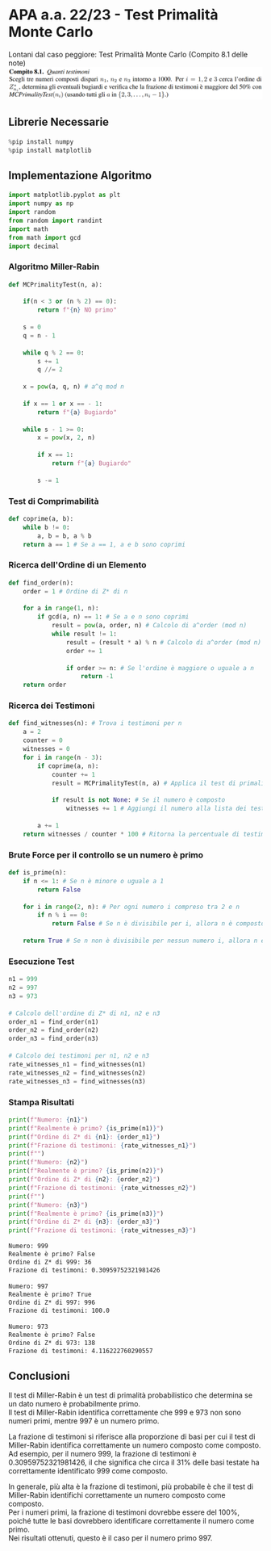 # APA a.a. 22/23 - Test Primalità Monte Carlo

Lontani dal caso peggiore: Test Primalità Monte Carlo (Compito 8.1 delle note)<br>
![alt text](8.1.png "Test Primalità Monte Carlo")

## Librerie Necessarie


```python
%pip install numpy
%pip install matplotlib
```

## Implementazione Algoritmo


```python
import matplotlib.pyplot as plt
import numpy as np
import random
from random import randint
import math
from math import gcd 
import decimal
```

### Algoritmo Miller-Rabin


```python
def MCPrimalityTest(n, a):
    
    if(n < 3 or (n % 2) == 0):
        return f"{n} NO primo"
    
    s = 0
    q = n - 1

    while q % 2 == 0:
        s += 1
        q //= 2

    x = pow(a, q, n) # a^q mod n

    if x == 1 or x == - 1:
        return f"{a} Bugiardo"
    
    while s - 1 >= 0:
        x = pow(x, 2, n)
        
        if x == 1:
            return f"{a} Bugiardo"
        
        s -= 1
```

### Test di Comprimabilità


```python
def coprime(a, b):
    while b != 0:
        a, b = b, a % b
    return a == 1 # Se a == 1, a e b sono coprimi
```

### Ricerca dell'Ordine di un Elemento


```python
def find_order(n):
    order = 1 # Ordine di Z* di n

    for a in range(1, n):
        if gcd(a, n) == 1: # Se a e n sono coprimi
            result = pow(a, order, n) # Calcolo di a^order (mod n)
            while result != 1:
                result = (result * a) % n # Calcolo di a^order (mod n)
                order += 1

                if order >= n: # Se l'ordine è maggiore o uguale a n
                    return -1
    return order
```

### Ricerca dei Testimoni


```python
def find_witnesses(n): # Trova i testimoni per n
    a = 2
    counter = 0
    witnesses = 0
    for i in range(n - 3):
        if coprime(a, n):
            counter += 1
            result = MCPrimalityTest(n, a) # Applica il test di primalità di Miller-Rabin
            
            if result is not None: # Se il numero è composto
                witnesses += 1 # Aggiungi il numero alla lista dei testimoni

        a += 1
    return witnesses / counter * 100 # Ritorna la percentuale di testimoni
```

### Brute Force per il controllo se un numero è primo


```python
def is_prime(n):
    if n <= 1: # Se n è minore o uguale a 1
        return False

    for i in range(2, n): # Per ogni numero i compreso tra 2 e n
        if n % i == 0:
            return False # Se n è divisibile per i, allora n è composto

    return True # Se n non è divisibile per nessun numero i, allora n è primo
```

### Esecuzione Test


```python
n1 = 999
n2 = 997
n3 = 973

# Calcolo dell'ordine di Z* di n1, n2 e n3
order_n1 = find_order(n1)
order_n2 = find_order(n2)
order_n3 = find_order(n3)

# Calcolo dei testimoni per n1, n2 e n3
rate_witnesses_n1 = find_witnesses(n1)
rate_witnesses_n2 = find_witnesses(n2)
rate_witnesses_n3 = find_witnesses(n3)
```

### Stampa Risultati


```python
print(f"Numero: {n1}")
print(f"Realmente è primo? {is_prime(n1)}")
print(f"Ordine di Z* di {n1}: {order_n1}")
print(f"Frazione di testimoni: {rate_witnesses_n1}")
print(f"")
print(f"Numero: {n2}")
print(f"Realmente è primo? {is_prime(n2)}")
print(f"Ordine di Z* di {n2}: {order_n2}")
print(f"Frazione di testimoni: {rate_witnesses_n2}")
print(f"")
print(f"Numero: {n3}")
print(f"Realmente è primo? {is_prime(n3)}")
print(f"Ordine di Z* di {n3}: {order_n3}")
print(f"Frazione di testimoni: {rate_witnesses_n3}")
```

    Numero: 999
    Realmente è primo? False
    Ordine di Z* di 999: 36
    Frazione di testimoni: 0.30959752321981426
    
    Numero: 997
    Realmente è primo? True
    Ordine di Z* di 997: 996
    Frazione di testimoni: 100.0
    
    Numero: 973
    Realmente è primo? False
    Ordine di Z* di 973: 138
    Frazione di testimoni: 4.116222760290557
    

## Conclusioni

Il test di Miller-Rabin è un test di primalità probabilistico che determina se un dato numero è probabilmente primo. <br>
Il test di Miller-Rabin identifica correttamente che 999 e 973 non sono numeri primi, mentre 997 è un numero primo.<br>

La frazione di testimoni si riferisce alla proporzione di basi per cui il test di Miller-Rabin identifica correttamente un numero composto come composto. <br>
Ad esempio, per il numero 999, la frazione di testimoni è 0.30959752321981426, il che significa che circa il 31% delle basi testate ha correttamente identificato 999 come composto. <br>

In generale, più alta è la frazione di testimoni, più probabile è che il test di Miller-Rabin identifichi correttamente un numero composto come composto. <br>
Per i numeri primi, la frazione di testimoni dovrebbe essere del 100%, poiché tutte le basi dovrebbero identificare correttamente il numero come primo. <br> 
Nei risultati ottenuti, questo è il caso per il numero primo 997.<br>


